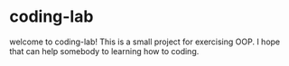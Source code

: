 # coding-lab
welcome to coding-lab!
This is a small project for exercising OOP.
I hope that can help somebody to learning how to coding.
